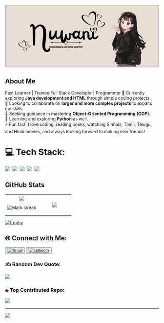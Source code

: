 ![Banner](https://github.com/Nuwani45/Nuwani45/blob/main/header%20banner.png)
## About Me

Fast Learner | Trainee Full Stack Developer | Programmer
🔭 Currently exploring **Java development and HTML** through simple coding projects.  
👯 Looking to collaborate on **larger and more complex projects** to expand my skills.  
🤝 Seeking guidance in mastering **Object-Oriented Programming (OOP)**.  
🌱 Learning and exploring **Python** as well.  
⚡ Fun fact: I love coding, reading books, watching Sinhala, Tamil, Telugu, and Hindi movies, and always looking forward to making new friends!

# 💻 Tech Stack:

<img src="https://img.shields.io/badge/Java-%23ED8B00.svg?logo=openjdk&logoColor=white"> 
<img src="https://img.shields.io/badge/Python-3776AB?logo=python&logoColor=fff"> 
<img src="https://img.shields.io/badge/HTML-%23E34F26.svg?logo=html5&logoColor=white"> 
<img src="https://img.shields.io/badge/CSS-1572B6?logo=css3&logoColor=fff"> 
<img src="https://img.shields.io/badge/GitHub-%23121011.svg?logo=github&logoColor=white"> 

## GitHub Stats

<table><tbody><tr border="none"><td width="50%" align="center">
<img align="center" src="https://readme-stats-fork-mauve.vercel.app/api/?username=Nuwani45&theme=dark&show_icons=true&count_private=true">

<img alt="Mark streak" src="https://github-readme-streak-stats-five-roan.vercel.app?user=Nuwani45&theme=dark"></td><td width="50%" align="center">
<img align="center" src="https://readme-stats-fork-mauve.vercel.app/api/top-langs/?username=Nuwani45&theme=dark&hide_border=false&no-bg=true&no-frame=true&langs_count=6"></td></tr></tbody></table>

[![trophy](https://github-profile-trophy.vercel.app/?username=Nuwani45)](https://github.com/ryo-ma/github-profile-trophy)


## 🌐 Connect with Me:
<button>[![Email](https://img.shields.io/badge/Email-D14836?logo=gmail&logoColor=white)](mailto:nuwanilawanya@hotmail.com)</button> <button>[![LinkedIn](https://img.shields.io/badge/LinkedIn-0077B5?logo=linkedin&logoColor=white)](https://www.linkedin.com/in/nuwani-lawanya-479a64353)</button>

### ✍️ Random Dev Quote:
![](https://quotes-github-readme.vercel.app/api?type=horizontal&theme=tokyonight)  

### 🔝 Top Contributed Repo:
![](https://github-contributor-stats.vercel.app/api?username=Nuwani45&limit=5&theme=dark&combine_all_yearly_contributions=true)  

---  
[![](https://visitcount.itsvg.in/api?id=Nuwani45&icon=0&color=0)](https://visitcount.itsvg.in)  

<!-- Proudly created with GPRM ( https://gprm.itsvg.in ) -->
